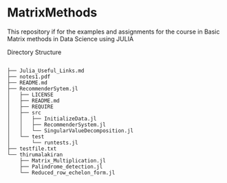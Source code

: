 MatrixMethods
=============

This repository if for the examples and assignments for the course in Basic Matrix methods in Data Science using JULIA

Directory Structure


<pre><code>
├── Julia_Useful_Links.md
├── notes1.pdf
├── README.md
├── RecommenderSytem.jl
│   ├── LICENSE
│   ├── README.md
│   ├── REQUIRE
│   ├── src
│   │   ├── InitializeData.jl
│   │   ├── RecommenderSystem.jl
│   │   └── SingularValueDecomposition.jl
│   └── test
│       └── runtests.jl
├── testfile.txt
└── thirumalakiran
    ├── Matrix_Multiplication.jl
    ├── Palindrome_detection.jl
    └── Reduced_row_echelon_form.jl
</code></pre>

